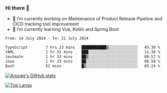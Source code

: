 ### Hi there 👋

- 🔭 I’m currently working on Maintenance of Product Release Pipeline and CICD tracking tool improvement
- 🌱 I’m currently learning Vue, Kotlin and Spring Boot

<!--START_SECTION:waka-->

```txt
From: 14 July 2024 - To: 21 July 2024

TypeScript        7 hrs 23 mins   ███████████▒░░░░░░░░░░░░░   45.36 %
YAML              1 hr 51 mins    ███░░░░░░░░░░░░░░░░░░░░░░   11.38 %
textmate          1 hr 33 mins    ██▒░░░░░░░░░░░░░░░░░░░░░░   09.57 %
Java              1 hr 23 mins    ██░░░░░░░░░░░░░░░░░░░░░░░   08.50 %
Bash              51 mins         █▒░░░░░░░░░░░░░░░░░░░░░░░   05.24 %
```

<!--END_SECTION:waka-->

[![Anurag's GitHub stats](https://github-readme-stats.vercel.app/api?username=yunhao981&show_icons=true&theme=solarized-dark)](https://github.com/anuraghazra/github-readme-stats)

[![Top Langs](https://github-readme-stats.vercel.app/api/top-langs/?username=yunhao981&theme=solarized-dark&layout=compact)](https://github.com/anuraghazra/github-readme-stats)

<!--
**yunhao981/yunhao981** is a ✨ _special_ ✨ repository because its `README.md` (this file) appears on your GitHub profile.

Here are some ideas to get you started:

- 🔭 I’m currently working on Maintenance of Release Pipeline and CICD tracking tool improvement
- 🌱 I’m currently learning Vue, Kotlin and Spring Boot
- 👯 I’m looking to collaborate on ...
- 🤔 I’m looking for help with ...
- 💬 Ask me about ...
- 📫 How to reach me: ...
- 😄 Pronouns: ...
- ⚡ Fun fact: ...
-->


